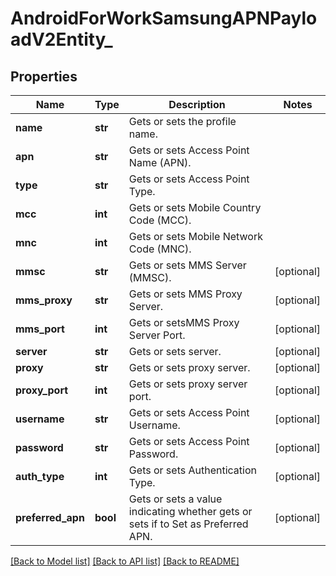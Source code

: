 # AndroidForWorkSamsungAPNPayloadV2Entity_

## Properties
Name | Type | Description | Notes
------------ | ------------- | ------------- | -------------
**name** | **str** | Gets or sets the profile name. | 
**apn** | **str** | Gets or sets Access Point Name (APN). | 
**type** | **str** | Gets or sets Access Point Type. | 
**mcc** | **int** | Gets or sets Mobile Country Code (MCC). | 
**mnc** | **int** | Gets or sets Mobile Network Code (MNC). | 
**mmsc** | **str** | Gets or sets MMS Server (MMSC). | [optional] 
**mms_proxy** | **str** | Gets or sets MMS Proxy Server. | [optional] 
**mms_port** | **int** | Gets or setsMMS Proxy Server Port. | [optional] 
**server** | **str** | Gets or sets server. | [optional] 
**proxy** | **str** | Gets or sets proxy server. | [optional] 
**proxy_port** | **int** | Gets or sets proxy server port. | [optional] 
**username** | **str** | Gets or sets Access Point Username. | [optional] 
**password** | **str** | Gets or sets Access Point Password. | [optional] 
**auth_type** | **int** | Gets or sets Authentication Type. | [optional] 
**preferred_apn** | **bool** | Gets or sets a value indicating whether gets or sets if to Set as Preferred APN. | [optional] 

[[Back to Model list]](../README.md#documentation-for-models) [[Back to API list]](../README.md#documentation-for-api-endpoints) [[Back to README]](../README.md)


